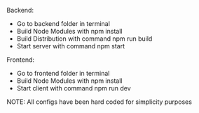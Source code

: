 Backend:
- Go to backend folder in terminal
- Build Node Modules with npm install
- Build Distribution with command npm run build
- Start server with command npm start

Frontend:
- Go to frontend folder in terminal
- Build Node Modules with npm install
- Start client with command npm run dev

NOTE: All configs have been hard coded for simplicity purposes